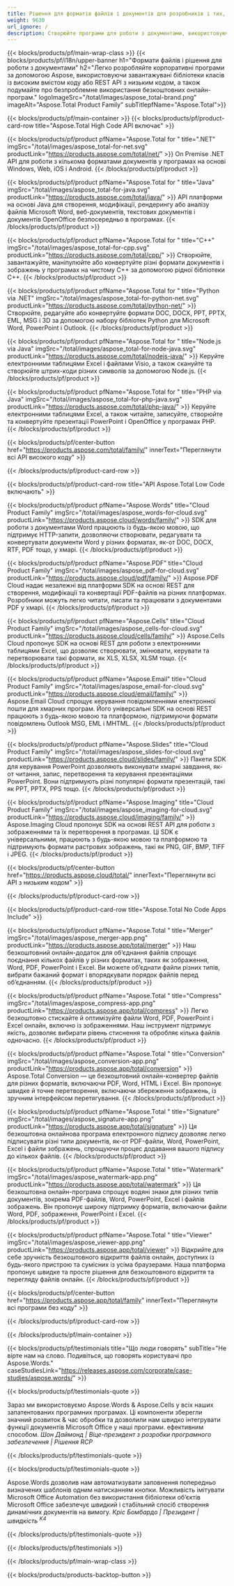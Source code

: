 ```yaml
---
title: Рішення для форматів файлів і документів для розробників і тих, хто не використовує код  
weight: 9630
url_ignore: /
description: Створюйте програми для роботи з документами, використовуючи API високого або низького коду, або просто використовуйте міжплатформні програми для перегляду, порівняння, перевірки або конвертації понад 100 форматів файлів. Дослідіть Aspose, провідного постачальника API обробки документів і програмних рішень.
---
```


{{< blocks/products/pf/main-wrap-class >}}
{{< blocks/products/pf/i18n/upper-banner h1="Формати файлів і рішення для роботи з документами" h2="Легко розробляйте корпоративні програми за допомогою Aspose, використовуючи завантажувані бібліотеки класів із високим вмістом коду або REST API з низьким кодом, а також подумайте про безпроблемне використання безкоштовних онлайн-програм." logoImageSrc="/total/images/aspose_total-brand.png" imageAlt="Aspose.Total Product Family" subTitlepfName="Aspose.Total">}}

{{< blocks/products/pf/main-container >}}
{{< blocks/products/pf/product-card-row title="Aspose.Total High Code API включає" >}}

{{< blocks/products/pf/product pfName="Aspose.Total for " title=".NET" imgSrc="/total/images/aspose_total-for-net.svg" productLink="https://products.aspose.com/total/net/" >}}
On Premise .NET API для роботи з кількома форматами документів у програмах на основі Windows, Web, iOS і Android.
{{< /blocks/products/pf/product >}}

{{< blocks/products/pf/product pfName="Aspose.Total for " title="Java" imgSrc="/total/images/aspose_total-for-java.svg" productLink="https://products.aspose.com/total/java/" >}}
API платформи на основі Java для створення, модифікації, рендерингу або аналізу файлів Microsoft Word, веб-документів, текстових документів і документів OpenOffice безпосередньо в програмах.
{{< /blocks/products/pf/product >}}

{{< blocks/products/pf/product pfName="Aspose.Total for " title="C++" imgSrc="/total/images/aspose_total-for-cpp.svg" productLink="https://products.aspose.com/total/cpp/" >}}
Створюйте, завантажуйте, маніпулюйте або конвертуйте різні формати документів і зображень у програмах на чистому C++ за допомогою рідної бібліотеки C++.
{{< /blocks/products/pf/product >}}

{{< blocks/products/pf/product pfName="Aspose.Total for " title="Python via .NET" imgSrc="/total/images/aspose_total-for-python-net.svg" productLink="https://products.aspose.com/total/python-net/" >}}
Створюйте, редагуйте або конвертуйте формати DOC, DOCX, PPT, PPTX, EML, MSG і 3D за допомогою набору бібліотек Python для Microsoft Word, PowerPoint і Outlook.
{{< /blocks/products/pf/product >}}

{{< blocks/products/pf/product pfName="Aspose.Total for " title="Node.js via Java" imgSrc="/total/images/aspose_total-for-node-java.svg" productLink="https://products.aspose.com/total/nodejs-java/" >}}
Керуйте електронними таблицями Excel і файлами Visio, а також скануйте та створюйте штрих-коди різних символів за допомогою Node.js.
{{< /blocks/products/pf/product >}}

{{< blocks/products/pf/product pfName="Aspose.Total for " title="PHP via Java" imgSrc="/total/images/aspose_total-for-php-java.svg" productLink="https://products.aspose.com/total/php-java/" >}}
Керуйте електронними таблицями Excel, а також читайте, записуйте, створюйте та конвертуйте презентації PowerPoint і OpenOffice у програмах PHP.
{{< /blocks/products/pf/product >}}

{{< blocks/products/pf/center-button href="https://products.aspose.com/total/family/" innerText="Переглянути всі API високого коду" >}}

{{< /blocks/products/pf/product-card-row >}}

{{< blocks/products/pf/product-card-row title="API Aspose.Total Low Code включають" >}}

{{< blocks/products/pf/product pfName="Aspose.Words" title="Cloud Product Family" imgSrc="/total/images/aspose_words-for-cloud.svg" productLink="https://products.aspose.cloud/words/family/" >}}
SDK для роботи з документами Word працюють із будь-якою мовою, що підтримує HTTP-запити, дозволяючи створювати, редагувати та конвертувати документи Word у різних форматах, як-от DOC, DOCX, RTF, PDF тощо, у хмарі.
{{< /blocks/products/pf/product >}}

{{< blocks/products/pf/product pfName="Aspose.PDF" title="Cloud Product Family" imgSrc="/total/images/aspose_pdf-for-cloud.svg" productLink="https://products.aspose.cloud/pdf/family/" >}}
Aspose.PDF Cloud надає незалежні від платформи SDK на основі REST для створення, модифікації та конвертації PDF-файлів на різних платформах.  Розробники можуть легко читати, писати та працювати з документами PDF у хмарі.
{{< /blocks/products/pf/product >}}

{{< blocks/products/pf/product pfName="Aspose.Cells" title="Cloud Product Family" imgSrc="/total/images/aspose_cells-for-cloud.svg" productLink="https://products.aspose.cloud/cells/family/" >}}
Aspose.Cells Cloud пропонує SDK на основі REST для роботи з електронними таблицями Excel, що дозволяє створювати, змінювати, керувати та перетворювати такі формати, як XLS, XLSX, XLSM тощо.
{{< /blocks/products/pf/product >}}

{{< blocks/products/pf/product pfName="Aspose.Email" title="Cloud Product Family" imgSrc="/total/images/aspose_email-for-cloud.svg" productLink="https://products.aspose.cloud/email/family/" >}}
Aspose.Email Cloud спрощує керування повідомленнями електронної пошти для хмарних програм.  Його універсальні SDK на основі REST працюють з будь-якою мовою та платформою, підтримуючи формати повідомлень Outlook MSG, EML і MHTML.
{{< /blocks/products/pf/product >}}

{{< blocks/products/pf/product pfName="Aspose.Slides" title="Cloud Product Family" imgSrc="/total/images/aspose_slides-for-cloud.svg" productLink="https://products.aspose.cloud/slides/family/" >}}
Пакети SDK для керування PowerPoint дозволяють виконувати хмарні завдання, як-от читання, запис, перетворення та керування презентаціями PowerPoint.  Вони підтримують різні популярні формати презентацій, такі як PPT, PPTX, PPS тощо.
{{< /blocks/products/pf/product >}}

{{< blocks/products/pf/product pfName="Aspose.Imaging" title="Cloud Product Family" imgSrc="/total/images/aspose_imaging-for-cloud.svg" productLink="https://products.aspose.cloud/imaging/family/" >}}
Aspose.Imaging Cloud пропонує SDK на основі REST API для роботи з зображеннями та їх перетворення в програмах.  Ці SDK є універсальними, працюють з будь-якою мовою та платформою та підтримують формати растрових зображень, такі як PNG, GIF, BMP, TIFF і JPEG.
{{< /blocks/products/pf/product >}}

{{< blocks/products/pf/center-button href="https://products.aspose.cloud/total/" innerText="Переглянути всі API з низьким кодом" >}}

{{< /blocks/products/pf/product-card-row >}}

{{< blocks/products/pf/product-card-row title="Aspose.Total No Code Apps Include" >}}

{{< blocks/products/pf/product pfName="Aspose.Total " title="Merger" imgSrc="/total/images/aspose_merger-app.png" productLink="https://products.aspose.app/total/merger" >}}
Наш безкоштовний онлайн-додаток для об’єднання файлів спрощує поєднання кількох файлів у різних форматах, таких як зображення, Word, PDF, PowerPoint і Excel.  Ви можете об’єднати файли різних типів, вибрати бажаний формат і впорядкувати порядок файлів перед об’єднанням.
{{< /blocks/products/pf/product >}}

{{< blocks/products/pf/product pfName="Aspose.Total " title="Compress" imgSrc="/total/images/aspose_compress-app.png" productLink="https://products.aspose.app/total/compress" >}}
Легко безкоштовно стискайте й оптимізуйте файли Word, PDF, PowerPoint і Excel онлайн, включно із зображеннями. Наш інструмент підтримує якість, дозволяє вибирати рівень стиснення та обробляє кілька файлів одночасно.
{{< /blocks/products/pf/product >}}

{{< blocks/products/pf/product pfName="Aspose.Total " title="Conversion" imgSrc="/total/images/aspose_conversion-app.png" productLink="https://products.aspose.app/total/conversion" >}}
Aspose.Total Conversion — це безкоштовний онлайн-конвертер файлів для різних форматів, включаючи PDF, Word, HTML і Excel. Він пропонує швидке й точне перетворення, включаючи збереження зображень, із зручним інтерфейсом перетягування.
{{< /blocks/products/pf/product >}}

{{< blocks/products/pf/product pfName="Aspose.Total " title="Signature" imgSrc="/total/images/aspose_signature-app.png" productLink="https://products.aspose.app/total/signature" >}}
Ця безкоштовна онлайнова програма електронного підпису дозволяє легко підписувати різні типи документів, як-от PDF-файли, Word, PowerPoint, Excel і файли зображень, спрощуючи процес додавання вашого підпису до кількох файлів.
{{< /blocks/products/pf/product >}}

{{< blocks/products/pf/product pfName="Aspose.Total " title="Watermark" imgSrc="/total/images/aspose_watermark-app.png" productLink="https://products.aspose.app/total/watermark" >}}
Ця безкоштовна онлайн-програма спрощує водяні знаки для різних типів документів, зокрема PDF-файлів, Word, PowerPoint, Excel і файлів зображень.  Він пропонує широку підтримку форматів, включаючи файли Word, PDF, зображення, PowerPoint і Excel.
{{< /blocks/products/pf/product >}}

{{< blocks/products/pf/product pfName="Aspose.Total " title="Viewer" imgSrc="/total/images/aspose_viewer-app.png" productLink="https://products.aspose.app/total/viewer" >}}
Відкрийте для себе зручність безкоштовного відкриття файлів онлайн, доступних із будь-якого пристрою та сумісних із усіма браузерами.  Наша платформа пропонує швидке та просте рішення для безкоштовного відкриття та перегляду файлів онлайн.
{{< /blocks/products/pf/product >}}

{{< blocks/products/pf/center-button href="https://products.aspose.app/total/family" innerText="Переглянути всі програми без коду" >}}

{{< /blocks/products/pf/product-card-row >}}

{{< /blocks/products/pf/main-container >}}

{{< blocks/products/pf/testimonials title="Що люди говорять" subTitle="Не вірте нам на слово. Подивіться, що говорять користувачі про Aspose.Words." caseStudiesLink="https://releases.aspose.com/corporate/case-studies/aspose.words/" >}}

{{< blocks/products/pf/testimonials-quote >}}
<p class="first">
 Зараз ми використовуємо Aspose.Words &amp; Aspose.Cells у всіх наших запатентованих програмних програмах.  Ці компоненти зберегли значний розвиток &amp; час обробки та дозволили нам швидко інтегрувати функції документів Microsoft Office у наші програми. ефективним способом.
 <em>
  Шон Даймонд | Віце-президент з розробки програмного забезпечення | Рішення RCP
 </em>
</p>

{{< /blocks/products/pf/testimonials-quote >}}

{{< blocks/products/pf/testimonials-quote >}}
<p class="second">
 Aspose.Words дозволив нам автоматизувати заповнення попередньо визначених шаблонів одним натисканням кнопки.  Можливість імітувати Microsoft Office Automation без використання бібліотеки об’єктів Microsoft Office забезпечує швидкий і стабільний спосіб створення динамічних документів на вимогу.
 <em>
  Кріс Бомбардо | Президент | швидкість
  <sup>
   K4
  </sup>
 </em>
</p>

{{< /blocks/products/pf/testimonials-quote >}}

{{< /blocks/products/pf/testimonials >}}

{{< /blocks/products/pf/main-wrap-class >}}

{{< blocks/products/products-backtop-button >}}